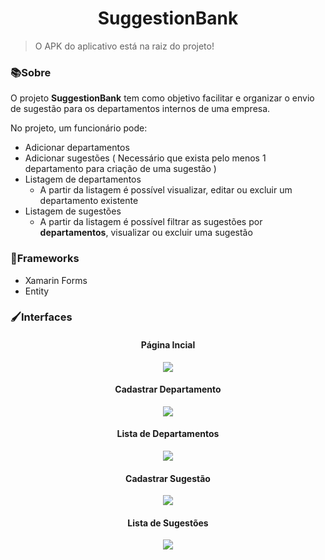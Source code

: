 <h1 align="center">SuggestionBank</h1> 

>  O APK do aplicativo está na raiz do projeto!

### 📚Sobre

O projeto **SuggestionBank** tem como objetivo facilitar e organizar o envio de sugestão para os departamentos internos de uma empresa.

No projeto, um funcionário pode:

- Adicionar departamentos
- Adicionar sugestões ( Necessário que exista pelo menos 1 departamento para criação de uma sugestão )
- Listagem de departamentos
  - A partir da listagem é possível visualizar, editar ou excluir um departamento existente
- Listagem de sugestões
  - A partir da listagem é possível filtrar as sugestões por **departamentos**, visualizar ou excluir uma sugestão
 
### 🚀Frameworks
  - Xamarin Forms
  - Entity


### 🖌Interfaces

<h4 align="center">Página Incial</h4>
<p align="center">
  <img src="https://github.com/wlLima/SuggestionBank/assets/59426281/9555561b-b212-4ecd-ab7e-53f7bfa05482" />
</p>

<h4 align="center">Cadastrar Departamento</h4>
<p align="center">
  <img src="https://github.com/wlLima/SuggestionBank/assets/59426281/6ee45789-f583-4f37-a7d1-1ee0a642b548" />
</p>

<h4 align="center">Lista de Departamentos</h4>
<p align="center">
  <img src="https://github.com/wlLima/SuggestionBank/assets/59426281/1ff5825a-1b51-4974-a300-45884a005097" />
</p>

<h4 align="center">Cadastrar Sugestão</h4>
<p align="center">
  <img src="https://github.com/wlLima/SuggestionBank/assets/59426281/f590f34c-9cf1-4522-b26b-1e5d5768a48a" />
</p>

<h4 align="center">Lista de Sugestões</h4>
<p align="center">
  <img src="https://github.com/wlLima/SuggestionBank/assets/59426281/4dff4e28-3e47-422d-ae85-0db8f46e7e32" />
</p>
